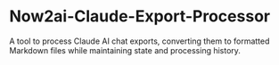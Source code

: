 # Now2ai-Claude-Export-Processor
A tool to process Claude AI chat exports, converting them to formatted Markdown files while maintaining state and processing history.
